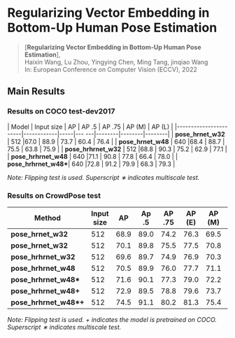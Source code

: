 # Regularizing Vector Embedding in Bottom-Up Human Pose Estimation

> [**Regularizing Vector Embedding in Bottom-Up Human Pose Estimation**],            
> Haixin Wang, Lu Zhou, Yingying Chen, Ming Tang, jinqiao Wang  
> In: European Conference on Computer Vision (ECCV), 2022   

## Main Results
### Results on COCO test-dev2017
| Model                 | Input size | AP  | AP .5 | AP .75 | AP (M) | AP (L) |
|-----------------------|------------|-----|--- ---|--------|--------|--------|
| **pose_hrnet_w32**    |  512       |67.0 | 88.9  | 73.7   | 60.4   | 76.4   |
| **pose_hrnet_w48**    |  640       |68.4 | 88.7  | 75.5   | 63.8   | 75.9   |
| **pose_hrhrnet_w32**  |  512       |68.8 | 90.3  | 75.2   | 62.9   | 77.1   |
| **pose_hrhrnet_w48**  |  640       |71.1 | 90.8  | 77.8   | 66.4   | 78.0   |
| **pose_hrhrnet_w48\***|  640       |72.8 | 91.2  | 79.9   | 68.3   | 79.3   |

*Note: Flipping test is used. Superscript ∗ indicates multiscale test.*

### Results on CrowdPose test
| Method                 | Input size | AP | Ap .5 | AP .75 | AP (E) | AP (M) | AP (H) |
|------------------------|------------|----|-------|--------|--------|--------|--------|
| **pose_hrnet_w32**     | 512        |68.9| 89.0  | 74.2   | 76.3   | 69.5   | 60.8   |
| **pose_hrnet_w32**     | 512        |70.1| 89.8  | 75.5   | 77.5   | 70.8   | 62.2   |
| **pose_hrhrnet_w32**   | 512        |69.6| 89.7  | 74.9   | 76.9   | 70.3   | 61.6   |
| **pose_hrhrnet_w48**   | 512        |70.5| 89.9  | 76.0   | 77.7   | 71.1   | 62.4   |
| **pose_hrhrnet_w48\*** | 512        |71.6| 90.1  | 77.3   | 79.0   | 72.2   | 63.3   |
| **pose_hrhrnet_w48+**  | 512        |72.9| 89.5  | 78.8   | 79.6   | 73.7   | 64.5   |
| **pose_hrhrnet_w48\*+**| 512        |74.5| 91.1  | 80.2   | 81.3   | 75.4   | 66.2   |
*Note: Flipping test is used. + indicates the model is pretrained on COCO. Superscript ∗ indicates multiscale test.*
